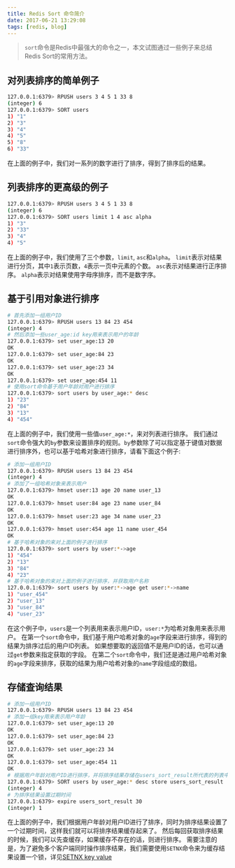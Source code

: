 ```yaml
---
title: Redis Sort 命令简介
date: 2017-06-21 13:29:08
tags: [redis, blog]
---
```


> `sort`命令是Redis中最强大的命令之一，本文试图通过一些例子来总结Redis Sort的常用方法。

<!--more-->

## 对列表排序的简单例子

```bash
127.0.0.1:6379> RPUSH users 3 4 5 1 33 8
(integer) 6
127.0.0.1:6379> SORT users
1) "1"
2) "3"
3) "4"
4) "5"
5) "8"
6) "33"
```

在上面的例子中，我们对一系列的数字进行了排序，得到了排序后的结果。

## 列表排序的更高级的例子

```bash
127.0.0.1:6379> RPUSH users 3 4 5 1 33 8
(integer) 6
127.0.0.1:6379> SORT users limit 1 4 asc alpha
1) "3"
2) "33"
3) "4"
4) "5"
```

在上面的例子中，我们使用了三个参数，`limit`, `asc`和`alpha`。
`limit`表示对结果进行分页，其中`1`表示页数，`4`表示一页中元素的个数。
`asc`表示对结果进行正序排序。
`alpha`表示对结果使用字母序排序，而不是数字序。

## 基于引用对象进行排序

```bash
# 首先添加一组用户ID
127.0.0.1:6379> RPUSH users 13 84 23 454
(integer) 4
# 然后添加一些user_age:id key用来表示用户的年龄
127.0.0.1:6379> set user_age:13 20
OK
127.0.0.1:6379> set user_age:84 23
OK
127.0.0.1:6379> set user_age:23 34
OK
127.0.0.1:6379> set user_age:454 11
# 使用sort命令基于用户年龄对用户进行排序
127.0.0.1:6379> sort users by user_age:* desc
1) "23"
2) "84"
3) "13"
4) "454"
```

在上面的例子中，我们使用一些值`user_age:*`，来对列表进行排序。
我们通过`sort`命令强大的`by`参数来设置排序的规则。`by`参数除了可以指定基于键值对数据进行排序外，也可以基于哈希对象进行排序，请看下面这个例子:

```bash
# 添加一组用户ID
127.0.0.1:6379> RPUSH users 13 84 23 454
(integer) 4
# 添加了一组哈希对象来表示用户
127.0.0.1:6379> hmset user:13 age 20 name user_13
OK
127.0.0.1:6379> hmset user:84 age 23 name user_84
OK
127.0.0.1:6379> hmset user:23 age 34 name user_23
OK
127.0.0.1:6379> hmset user:454 age 11 name user_454
OK
# 基于哈希对象的来对上面的例子进行排序
127.0.0.1:6379> sort users by user:*->age
1) "454"
2) "13"
3) "84"
4) "23"
# 基于哈希对象的来对上面的例子进行排序，并获取用户名称
127.0.0.1:6379> sort users by user:*->age get user:*->name
1) "user_454"
2) "user_13"
3) "user_84"
4) "user_23"
```

在这个例子中，`users`是一个列表用来表示用户ID，`user:*`为哈希对象用来表示用户。
在第一个`sort`命令中，我们基于用户哈希对象的`age`字段来进行排序，得到的结果为排序过后的用户ID列表。
如果想要取的返回值不是用户ID的话，也可以通过`get`参数来指定获取的字段。
在第二个`sort`命令中，我们还是通过用户哈希对象的`age`字段来排序，获取的结果为用户哈希对象的`name`字段组成的数组。

## 存储查询结果

```bash
# 添加一组用户ID
127.0.0.1:6379> RPUSH users 13 84 23 454
# 添加一组key用来表示用户年龄
127.0.0.1:6379> set user_age:13 20
OK
127.0.0.1:6379> set user_age:84 23
OK
127.0.0.1:6379> set user_age:23 34
OK
127.0.0.1:6379> set user_age:454 11
OK
# 根据用户年龄对用户ID进行排序，并将排序结果存储在users_sort_result所代表的列表中
127.0.0.1:6379> SORT users by user_age:* desc store users_sort_result
(integer) 4
# 为排序结果设置过期时间
127.0.0.1:6379> expire users_sort_result 30
(integer) 1
```

在上面的例子中，我们根据用户年龄对用户ID进行了排序，同时为排序结果设置了一个过期时间，这样我们就可以将排序结果缓存起来了。
然后每回获取排序结果的时候，我们可以先查缓存，如果缓存不存在的话，则进行排序。
需要注意的是，为了避免多个客户端同时操作排序结果，我们需要使用`SETNX`命令来为缓存结果设置一个锁，详见[SETNX key value](https://redis.io/commands/setnx)

